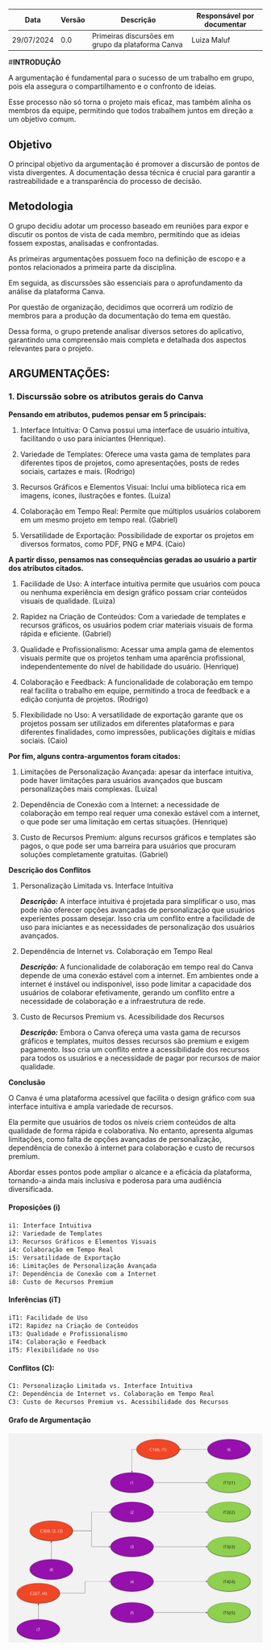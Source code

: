 
|    Data    | Versão | Descrição | Responsável por documentar |
|------------|--------|-----------|-------|
| 29/07/2024 |  0.0   | Primeiras discursões em grupo da plataforma Canva | Luiza Maluf |


#__INTRODUÇÃO__

A argumentação é fundamental para o sucesso de um trabalho em grupo, pois ela assegura o compartilhamento e o confronto de ideias.

Esse processo não só torna o projeto mais eficaz, mas também alinha os membros da equipe, permitindo que todos trabalhem juntos em direção a um objetivo comum.

## __Objetivo__

O principal objetivo da argumentação é promover a discursão de pontos de vista divergentes. A documentação dessa técnica é crucial para garantir a rastreabilidade e a transparência do processo de decisão.

## __Metodologia__

O grupo decidiu adotar um processo baseado em reuniões para expor e discutir os pontos de vista de cada membro, permitindo que as ideias fossem expostas, analisadas e confrontadas.

As primeiras argumentações possuem foco na definição de escopo e a pontos relacionados a primeira parte da disciplina.

Em seguida, as discurssões são essenciais para o aprofundamento da análise da plataforma Canva.

Por questão de organização, decidimos que ocorrerá um rodízio de membros para a produção da documentação do tema em questão.

Dessa forma, o grupo pretende analisar diversos setores do aplicativo, garantindo uma compreensão mais completa e detalhada dos aspectos relevantes para o projeto.


## __ARGUMENTAÇÕES:__

### 1. Discurssão sobre os atributos gerais do Canva

__Pensando em atributos, pudemos pensar em 5 principais:__

1. Interface Intuitiva: O Canva possui uma interface de usuário intuitiva, facilitando o uso para iniciantes (Henrique).

2. Variedade de Templates: Oferece uma vasta gama de templates para diferentes tipos de projetos, como apresentações, posts de redes sociais, cartazes e mais. (Rodrigo)

3. Recursos Gráficos e Elementos Visuai: Inclui uma biblioteca rica em imagens, ícones, ilustrações e fontes. (Luiza)

4. Colaboração em Tempo Real: Permite que múltiplos usuários colaborem em um mesmo projeto em tempo real. (Gabriel)

5. Versatilidade de Exportação: Possibilidade de exportar os projetos em diversos formatos, como PDF, PNG e MP4. (Caio)

__A partir disso, pensamos nas consequências geradas ao usuário a partir dos atributos citados.__

1. Facilidade de Uso: A interface intuitiva permite que usuários com pouca ou nenhuma experiência em design gráfico possam criar conteúdos visuais de qualidade. (Luiza)

2. Rapidez na Criação de Conteúdos: Com a variedade de templates e recursos gráficos, os usuários podem criar materiais visuais de forma rápida e eficiente. (Gabriel)

3. Qualidade e Profissionalismo: Acessar uma ampla gama de elementos visuais permite que os projetos tenham uma aparência profissional, independentemente do nível de habilidade do usuário. (Henrique)

4. Colaboração e Feedback: A funcionalidade de colaboração em tempo real facilita o trabalho em equipe, permitindo a troca de feedback e a edição conjunta de projetos. (Rodrigo)
    
5. Flexibilidade no Uso: A versatilidade de exportação garante que os projetos possam ser utilizados em diferentes plataformas e para diferentes finalidades, como impressões, publicações digitais e mídias sociais. (Caio)

__Por fim, alguns contra-argumentos foram citados:__
 
1. Limitações de Personalização Avançada: apesar da interface intuitiva, pode haver limitações para usuários avançados que buscam personalizações mais complexas. (Luiza)

2. Dependência de Conexão com a Internet: a necessidade de colaboração em tempo real requer uma conexão estável com a internet, o que pode ser uma limitação em certas situações. (Henrique)

3. Custo de Recursos Premium: alguns recursos gráficos e templates são pagos, o que pode ser uma barreira para usuários que procuram soluções completamente gratuitas. (Gabriel)

__Descrição dos Conflitos__

1. Personalização Limitada vs. Interface Intuitiva

    __*Descrição:*__ A interface intuitiva é projetada para simplificar o uso, mas pode não oferecer opções avançadas de personalização que usuários experientes possam desejar. Isso cria um conflito entre a facilidade de uso para iniciantes e as necessidades de personalização dos usuários avançados.

2. Dependência de Internet vs. Colaboração em Tempo Real

    __*Descrição:*__ A funcionalidade de colaboração em tempo real do Canva depende de uma conexão estável com a internet. Em ambientes onde a internet é instável ou indisponível, isso pode limitar a capacidade dos usuários de colaborar efetivamente, gerando um conflito entre a necessidade de colaboração e a infraestrutura de rede.

3. Custo de Recursos Premium vs. Acessibilidade dos Recursos

    __*Descrição:*__ Embora o Canva ofereça uma vasta gama de recursos gráficos e templates, muitos desses recursos são premium e exigem pagamento. Isso cria um conflito entre a acessibilidade dos recursos para todos os usuários e a necessidade de pagar por recursos de maior qualidade.

__Conclusão__

O Canva é uma plataforma acessível que facilita o design gráfico com sua interface intuitiva e ampla variedade de recursos. 

Ela permite que usuários de todos os níveis criem conteúdos de alta qualidade de forma rápida e colaborativa. No entanto, apresenta algumas limitações, como falta de opções avançadas de personalização, dependência de conexão à internet para colaboração e custo de recursos premium.

Abordar esses pontos pode ampliar o alcance e a eficácia da plataforma, tornando-a ainda mais inclusiva e poderosa para uma audiência diversificada.


#### Proposições (i)

    i1: Interface Intuitiva
    i2: Variedade de Templates
    i3: Recursos Gráficos e Elementos Visuais
    i4: Colaboração em Tempo Real
    i5: Versatilidade de Exportação
    i6: Limitações de Personalização Avançada
    i7: Dependência de Conexão com a Internet
    i8: Custo de Recursos Premium

#### Inferências (iT)

    iT1: Facilidade de Uso
    iT2: Rapidez na Criação de Conteúdos
    iT3: Qualidade e Profissionalismo
    iT4: Colaboração e Feedback
    iT5: Flexibilidade no Uso

#### Conflitos (C):

    C1: Personalização Limitada vs. Interface Intuitiva
    C2: Dependência de Internet vs. Colaboração em Tempo Real
    C3: Custo de Recursos Premium vs. Acessibilidade dos Recursos

#### Grafo de Argumentação


![Grafo argumentação 1](images/argumentacao_1.jpg)